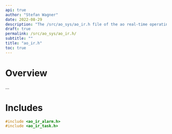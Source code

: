 ```yaml
---
api: true
author: "Stefan Wagner"
date: 2022-08-29
description: "The /src/ao_sys/ao_ir.h file of the ao real-time operating system."
draft: true
permalink: /src/ao_sys/ao_ir.h/ 
subtitle: ""
title: "ao_ir.h"
toc: true
---
```


# Overview

...

# Includes

```c
#include <ao_ir_alarm.h>
#include <ao_ir_task.h>

```

